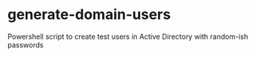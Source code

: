 # generate-domain-users

Powershell script to create test users in Active Directory with random-ish passwords
